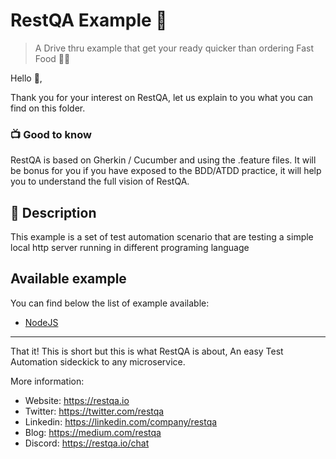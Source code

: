 # RestQA Example 🚀

> A Drive thru example that get your ready quicker than ordering Fast Food 🍔🍟

Hello 👋,

Thank you for your interest on RestQA, let us explain to you what you can find on this folder.

### 📺 Good to know 

RestQA is based on Gherkin / Cucumber and using the .feature files.
It will be bonus for you if you have exposed to the BDD/ATDD practice, it will help you to understand the full vision of RestQA.

## 🗽 Description

This example is a set of test automation scenario that are testing a simple local http server running in different programing language

## Available example

You can find below the list of example available:

* [NodeJS](./nodejs)

---

That it! This is short but this is what RestQA is about, An easy Test Automation sideckick to any microservice.

More information:

* Website: https://restqa.io
* Twitter: https://twitter.com/restqa
* Linkedin: https://linkedin.com/company/restqa
* Blog: https://medium.com/restqa
* Discord: https://restqa.io/chat
